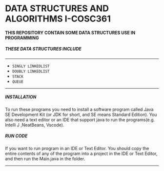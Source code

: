 # DATA STRUCTURES AND ALGORITHMS I-COSC361
#### THIS REPOSITORY CONTAIN SOME DATA STRUCTURES USE IN PROGRAMMING
##### THESE DATA STRUCTURES INCLUDE
___

  - `SINGLY LINKEDLIST`
  - `DOUBLY LINKEDLIST`
  - `STACK`
  - `QUEUE`

____
##### INSTALLATION
To run these programs you need to install a software program called Java SE Development Kit (or JDK for short, and SE means Standard Edition). You also need a text editor or an IDE that support java to run the programs(e.g. Intelli J ,NeatBeans, Vscode).


##### RUN CODE
If you want to run program in an IDE or Text Editor. You should
copy the entire contents of any of the program into a project in the IDE or Text Editor, and then run the Main.java in the folder.

____
